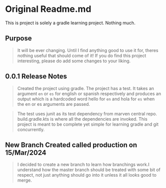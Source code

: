 # Original Readme.md

This is project is solely a gradle learning project. Nothing much.

## Purpose

> It will be ever changing. Until I find anything good to use it for,
theres nothing useful that should come of it!
> If you do find this project interesting, please do add some changes
to your liking.

## 0.0.1 Release Notes

> Created the project using gradle. The project has a test. It takes an
argument `en` or `es` for english or spanish respectively and produces
an output which is a hardcoded word hello for `en` and hola for `es`
when the en or es arguments are passed.

> The test uses junit as its test dependency from marven central repo.
build.gradle.kts is where all the dependencies are invoked. This project
is meant to be complete yet simple for learning gradle and git concurrently.

## New Branch Created called production on 15/Mar/2024

> I decided to create a new branch to learn how branchings work.I understand
how the master branch should be treated with some bit of respect, not just
anything should go into it unless it all looks good to merge.
